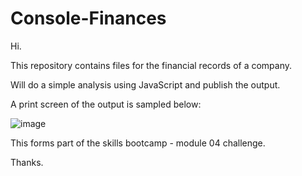 # Console-Finances

Hi. 

This repository contains files for the financial records of a company.

Will do a simple analysis using JavaScript and publish the output. 

A print screen of the output is sampled below:

![image](https://user-images.githubusercontent.com/118206899/211074430-4e7a28ed-644a-4c79-a166-887c50d6cf51.png)


This forms part of the skills bootcamp - module 04 challenge.

Thanks.




